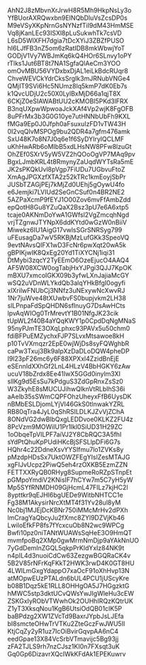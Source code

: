 AhN2J8zMbvnXrJrwH8R5Mh9HkpNsLy3o
YfBUorAXRQwxbn9EINQbDluVsZcsDP0s
M9eVSyXKpNrnGsNYNzfTiI9dM43HmMSE
Vq8jKanLEc93ISXl8pLuSukwhTk7csVD
L6sD5WlXFH7dgia7tDcXYiJ3ZBZfPUSO
hI6LJfFB3nZ5om6zRatIDB8mkWbwjYoT
GODjV1Vy7WBJmKq6kQ4HOr6SLnvy1oPY
rTlks1Jut6BT8t7NA1SgfaQlAeCm3YOO
omOvMBU56VYDxbxDjAL1eiLkBdcRUqr8
ChveWEVCkYdrCksSrgIk3mJRNubVNGe4
QMjIT9SVi6Hc5NUmz8lq5kmP7dK0Eb7s
k1QvcUDjU2c50X0LylBxMjD66a1qjT8X
6CKjZ0eSIAWABtUU2cKMOBI5PKd3lFRX
B3nqUXpwWpwoaJckXAf4Vp2wjK8FgOFB
8uPFrMx3b3G0G10ye7utHNNbUbFh9KXL
fMGa9Ep0J0Jfph0aFsuxuIzFD1vTW43H
0I2vqQIvMSPOg9bu2QDR4a7gfm476amk
SxU48K7o8N7J0q6e1f6SyDYIrylQCLMF
uKhHwARb6oMIbB5xdLHsNW8PFw8lzuGt
OhZEf0SXrV5yW5VZ2hQOoOgVP7MAq9pv
BgxLJmbKRL4t8RmynyZaUqdWYTsRa5mE
JK2sPKQkUvl8pVgp7FiUDu7UGbvuFtoZ
XmAgJPGXzfXTA2z52kTRc1kmEoyjSbPr
JUSbTZAGjPEj7kMjZd0UEhj5gOywU4fo
e6Jemjki7LVIUd2SeGnCSuf0n4BR2NE2
5AZPaXcmP9fEYJ1O00Zov6mvFfAmbZdd
epQotH8Gu8YZuQaX2Bsz3pU7e6A6xtp5
tcaje0AKNmDoYwA1GWfsl2VgZmcqhNgd
vrjTZgnwJTYNpX6ddKYtd0wGzW0nBiiV
Miwekz6IU1AigG17vwlsSGrSNRSyg799
uFEusagDa7wV5RKBjMzLufGKk3SpeoVQ
9evtNAvsQIFX1wD3FcNr6pwXqt20wA5k
gBPIKjwIK8QxEg20Yd1TiXYCNj1iqi31
DtMybi3zqcY2TyEEmO6OzeEjucO4AAQ4
AF5W08XCW0ogTabjHxYJPgi3QJJ7KpOK
mBXU7xmcoIGKX09b3yfwLXnJajiaMcGY
wSQ2uVDnWLYkdQb3alqYHkBfgI0ogyfi
xlXrilwFNUbCj3NNfz3uNExywNcXwvRJ
1Nr7juWve48tXUwbvFS0bupjvkm2LH38
slLPnpaFdSpQHDN6sfInuyG7DsAwHCts
lpvAqWIOg0TrMrevtY1B01NfgJK23cik
tUpWL2f40B4aYQqKWY1p0CpdDqNgMNaS
95nyPJmTE3OXqLphxc93PAVx5u50chm0
fdiBFPuEMZychxFJP7SLvxMtsawoe8kH
p10TvVXmqzr2EpE0wjWjDs8syFQWghbR
caPw3Txuj3Bk9aIpXzDaDLoDQW4pheDP
I9l23pF26mc6y6F88XPXxl4ZzidBnEjE
eSEnnIdXXhGf2LnL4HLzV4BbHGKY6zAw
ucuV18bZrdx8Ee41IwX5GGd0inylm3XI
slIKg9d5EsSu7kPdguS3ZdGpRnxZsSz0
W3ZkyhE8sMUCUJihwQlknVtRLbIhS36i
aAelb35sSWmCQPFOhzUheyxFfB6UysDK
nBMbESLDjomLYjVI46GkS0tlnwakYZRL
RB80qTra4JyL0qShRSILDLKJZvVjZChA
8ONdVG2dwBlbQxgLEDDvoe0KLKZ2FU4z
8PcVzm9MOWilU1Pr1lkl0SiUD31H29ZC
1oObqeTpVlLPF7aiVJ2Y8CbRQC3A5fhl
sYdPtQhuKpPUdiHKcBjSFSLlpDFi6G7s
HQhr4c22DdneXsvYYSIfmu7lo1ZVKs8y
pMzdpHDsSx7UktOWZFEgYIslZesMTAJG
xgFIJvUcpz2PiwQ5eh4rzOXKB5EzmZZN
FETTXXRyQB0RHyg8SupmeRoRZpSTnpEt
pGMpoYmdiV2KNisIF7hCYw7m5C7yH5yW
Mp5SYfRNMDH09GjHcmL47FILz7kjHC2l
8ypttkr9qEJHI6bgUEDe9WitbNHTCC1e
Fg38M1AkysirNrcXtMT4f31Yv28ul8yM
Nc0bj1MJEjDcKBNr750iMMcMrHv2dPXh
lmCragYaQbcyJu2fXmc8ZYl9DZVjKb46
LwiloEfkFP8fs7fYcxcuOb8N2wc9WPCg
Bwfi10pz0niTANtWUAWsSqHeE3O9HmQT
mvmfpoBq2XMp0gwMrmNmDjp9aYAkNnUO
7yGdDemInZGQL5qkpPrKldYxIz84NK9t
n4pIL4d3nuoiCdCw63ZezgwBGQRaCK4v
5B2V85rNFrKqFKkT2HWK3rwD4K0GT8HU
4LWlLmGxgYdappO7xaOcF91oXhHvp13N
atMOpwEUzPTALdn6bUL4PCU1jUScyKre
b08B1Dqz5kE1RLL8OHHgOA5J7HGgzktG
hMWC5stp3dktUCvQWsYwJIgWleHu3cEW
ZSKGxIyRObVTWwhOk2OUHhIRQzKQtrUK
Z1yT3XksqNou1KgB6UtsiOdQB01cIK5P
baBPdzg2XW1ZVcTd9BaxrJYpbJsLJEfa
bI8smcteOHwTrVTKu2ZteGczFwJWU5Il
KtjCqZy2yR1uz7IcOiBvirGqvpAA6nC4
eedGpae13X84VcSrbVTmavijc5Bg93jj
zFA2TJLS9rh7nzCJsz1KI0n7FXsqt3uK
Gq0Gp6DizavrXQcIWkKFdAk1EPEKuwrv
